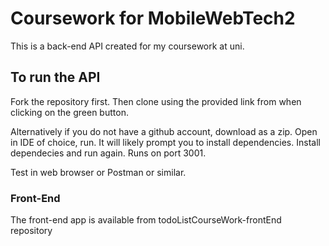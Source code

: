 # Coursework for MobileWebTech2

This is a back-end API created for my coursework at uni.

## To run the API
Fork the repository first. Then clone using the provided link from when clicking on the
green button. 

Alternatively if you do not have a github account, download as a zip.
Open in IDE of choice, run. It will likely prompt you to install dependencies. Install dependecies
and run again. Runs on port 3001.

Test in web browser or Postman or similar.

### Front-End

The front-end app is available from todoListCourseWork-frontEnd repository